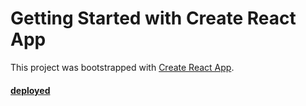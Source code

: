 # Getting Started with Create React App

This project was bootstrapped with [Create React App](https://github.com/facebook/create-react-app).

#### [deployed](https://binarai.netlify.app/)
